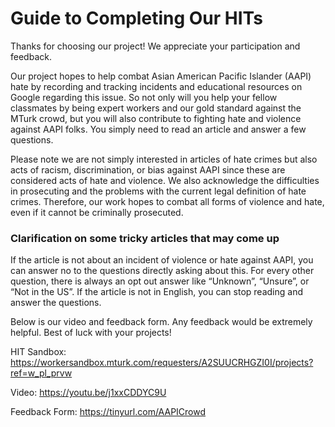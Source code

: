 # Guide to Completing Our HITs

Thanks for choosing our project! We appreciate your participation and feedback. 

Our project hopes to help combat Asian American Pacific Islander (AAPI) hate by recording and tracking incidents and educational resources on Google regarding this issue. So not only will you help your fellow classmates by being expert workers and our gold standard against the MTurk crowd, but you will also contribute to fighting hate and violence against AAPI folks. You simply need to read an article and answer a few questions. 

Please note we are not simply interested in articles of hate crimes but also acts of racism, discrimination, or bias against AAPI since these are considered acts of hate and violence. We also acknowledge the difficulties in prosecuting and the problems with the current legal definition of hate crimes. Therefore, our work hopes to combat all forms of violence and hate, even if it cannot be criminally prosecuted. 


### Clarification on some tricky articles that may come up
If the article is not about an incident of violence or hate against AAPI, you can answer no to the questions directly asking about this. For every other question, there is always an opt out answer like “Unknown”, “Unsure”, or “Not in the US”. If the article is not in English, you can stop reading and answer the questions. 

Below is our video and feedback form. Any feedback would be extremely helpful. Best of luck with your projects!

HIT Sandbox:
https://workersandbox.mturk.com/requesters/A2SUUCRHGZI0I/projects?ref=w_pl_prvw

Video:
https://youtu.be/j1xxCDDYC9U

Feedback Form:
https://tinyurl.com/AAPICrowd

